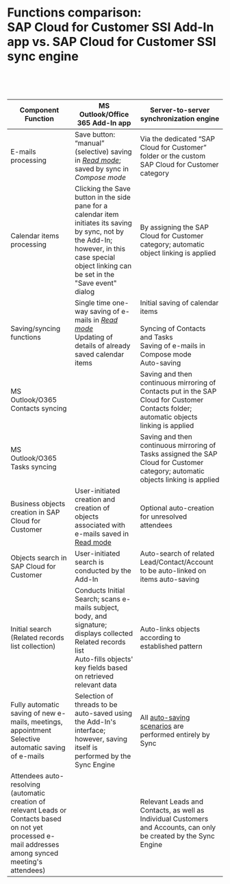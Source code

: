 # Functions comparison: <br>SAP Cloud for Customer SSI Add-In app vs. SAP Cloud for Customer SSI sync engine  

&nbsp;

&nbsp;

| Component<br />Function                                      | MS Outlook/Office 365 Add-In app                             | Server-to-server synchronization engine                      |
| ------------------------------------------------------------ | ------------------------------------------------------------ | ------------------------------------------------------------ |
| E-mails processing                                            | Save button: “manual” (selective) saving in [*Read mode*](../Emails-Processing/#read_mode_and_compose_mode_in_ms_exchange_office_365); saved by sync in *Compose mode* | Via the dedicated “SAP Cloud for Customer” folder or the custom SAP Cloud for Customer category |
| Calendar items processing                                    | Clicking the Save button in the side pane for a calendar item initiates its saving by sync, not by the Add-In; however, in this case special object linking can be set in the "Save event" dialog | By assigning the SAP Cloud for Customer category; automatic object linking is applied |
| Saving/syncing functions                                     | Single time one-way saving of e-mails in [*Read mode*](../Emails-Processing/#read_mode_and_compose_mode_in_ms_exchangeoffice_365)<br />Updating of details of already saved calendar items<br /> | Initial saving of calendar items<br /><br />Syncing of Contacts and Tasks<br />Saving of e-mails in Compose mode<br />Auto-saving |
| MS Outlook/O365 Contacts syncing                             |                                                              | Saving and then continuous mirroring of Contacts put in the SAP Cloud for Customer Contacts folder;  automatic objects linking is applied |
| MS Outlook/O365 Tasks syncing                                |                                                              | Saving and then continuous mirroring of Tasks assigned the SAP Cloud for Customer category; automatic objects linking is applied |
| Business objects creation in SAP Cloud for Customer          | User-initiated creation and creation of objects associated with e-mails saved in [Read mode](../Emails-Processing/#read_mode_and_compose_mode_in_ms_exchange_office_365) | Optional auto-creation for unresolved attendees              |
| Objects search in SAP Cloud for Customer                     | User-initiated search is conducted by the Add-In             | Auto-search of related Lead/Contact/Account to be auto-linked on items auto-saving |
| Initial search (Related records list collection)             | Conducts Initial Search; scans e-mails  subject, body, and signature; displays collected Related records list<br />Auto-fills objects' key fields based on retrieved relevant data | Auto-links objects according to established pattern          |
| Fully automatic saving of new e-mails, meetings, appointment<br />Selective automatic saving of e-mails | Selection of threads to be auto-saved using the Add-In's interface; however, saving itself is performed by the Sync Engine | All [auto-saving scenarios](../Emails-Processing/#3_automatic_saving_with_auto-save) are performed entirely by Sync |
| Attendees auto-resolving (automatic creation of relevant Leads or Contacts based on not yet processed e-mail addresses among synced meeting's attendees) |                                                              | Relevant Leads and Contacts, as well as Individual Customers and Accounts, can only be created by the Sync Engine |

&nbsp;

&nbsp;
